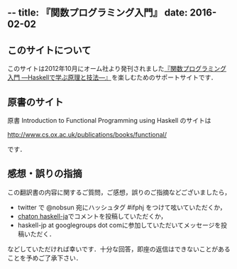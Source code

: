 --
title: 『関数プログラミング入門』
date: 2016-02-02
--

## このサイトについて

このサイトは2012年10月にオーム社より発刊されました<a href="http://www.amazon.co.jp/gp/product/427406896X/ref=as_li_tf_tl?ie=UTF8&camp=247&creative=1211&creativeASIN=427406896X&linkCode=as2&tag=philoprogramm-22">『関数プログラミング入門 ―Haskellで学ぶ原理と技法―』</a><img src="http://www.assoc-amazon.jp/e/ir?t=philoprogramm-22&l=as2&o=9&a=427406896X" width="1" height="1" border="0" alt="" style="border:none !important; margin:0px !important;" />を楽しむためのサポートサイトです．

## 原書のサイト

原書 Introduction to Functional Programming using Haskell のサイトは

<a href="http://www.cs.ox.ac.uk/publications/books/functional/">http://www.cs.ox.ac.uk/publications/books/functional/</a>

です．

## 感想・誤りの指摘

この翻訳書の内容に関するご質問，ご感想，誤りのご指摘などございましたら，

- twitter で @nobsun 宛にハッシュタグ #ifphj をつけて呟いていただくか，
- [chaton haskell-ja](http://chaton.practical-scheme.net/haskell-ja/)でコメントを投稿していただくか，
- haskell-jp at googlegroups dot comに参加していただいてメッセージを投稿いただく．

などしていただければ幸いです．十分な回答，即座の返信はできないことがあることを予めご了承下さい．
